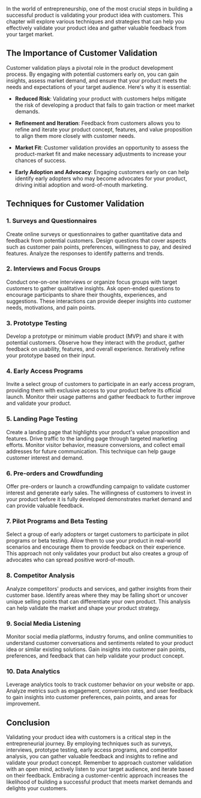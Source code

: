 
In the world of entrepreneurship, one of the most crucial steps in building a successful product is validating your product idea with customers. This chapter will explore various techniques and strategies that can help you effectively validate your product idea and gather valuable feedback from your target market.

The Importance of Customer Validation
-------------------------------------

Customer validation plays a pivotal role in the product development process. By engaging with potential customers early on, you can gain insights, assess market demand, and ensure that your product meets the needs and expectations of your target audience. Here's why it is essential:

* **Reduced Risk**: Validating your product with customers helps mitigate the risk of developing a product that fails to gain traction or meet market demands.

* **Refinement and Iteration**: Feedback from customers allows you to refine and iterate your product concept, features, and value proposition to align them more closely with customer needs.

* **Market Fit**: Customer validation provides an opportunity to assess the product-market fit and make necessary adjustments to increase your chances of success.

* **Early Adoption and Advocacy**: Engaging customers early on can help identify early adopters who may become advocates for your product, driving initial adoption and word-of-mouth marketing.

Techniques for Customer Validation
----------------------------------

### 1. **Surveys and Questionnaires**

Create online surveys or questionnaires to gather quantitative data and feedback from potential customers. Design questions that cover aspects such as customer pain points, preferences, willingness to pay, and desired features. Analyze the responses to identify patterns and trends.

### 2. **Interviews and Focus Groups**

Conduct one-on-one interviews or organize focus groups with target customers to gather qualitative insights. Ask open-ended questions to encourage participants to share their thoughts, experiences, and suggestions. These interactions can provide deeper insights into customer needs, motivations, and pain points.

### 3. **Prototype Testing**

Develop a prototype or minimum viable product (MVP) and share it with potential customers. Observe how they interact with the product, gather feedback on usability, features, and overall experience. Iteratively refine your prototype based on their input.

### 4. **Early Access Programs**

Invite a select group of customers to participate in an early access program, providing them with exclusive access to your product before its official launch. Monitor their usage patterns and gather feedback to further improve and validate your product.

### 5. **Landing Page Testing**

Create a landing page that highlights your product's value proposition and features. Drive traffic to the landing page through targeted marketing efforts. Monitor visitor behavior, measure conversions, and collect email addresses for future communication. This technique can help gauge customer interest and demand.

### 6. **Pre-orders and Crowdfunding**

Offer pre-orders or launch a crowdfunding campaign to validate customer interest and generate early sales. The willingness of customers to invest in your product before it is fully developed demonstrates market demand and can provide valuable feedback.

### 7. **Pilot Programs and Beta Testing**

Select a group of early adopters or target customers to participate in pilot programs or beta testing. Allow them to use your product in real-world scenarios and encourage them to provide feedback on their experience. This approach not only validates your product but also creates a group of advocates who can spread positive word-of-mouth.

### 8. **Competitor Analysis**

Analyze competitors' products and services, and gather insights from their customer base. Identify areas where they may be falling short or uncover unique selling points that can differentiate your own product. This analysis can help validate the market and shape your product strategy.

### 9. **Social Media Listening**

Monitor social media platforms, industry forums, and online communities to understand customer conversations and sentiments related to your product idea or similar existing solutions. Gain insights into customer pain points, preferences, and feedback that can help validate your product concept.

### 10. **Data Analytics**

Leverage analytics tools to track customer behavior on your website or app. Analyze metrics such as engagement, conversion rates, and user feedback to gain insights into customer preferences, pain points, and areas for improvement.

Conclusion
----------

Validating your product idea with customers is a critical step in the entrepreneurial journey. By employing techniques such as surveys, interviews, prototype testing, early access programs, and competitor analysis, you can gather valuable feedback and insights to refine and validate your product concept. Remember to approach customer validation with an open mind, actively listen to your target audience, and iterate based on their feedback. Embracing a customer-centric approach increases the likelihood of building a successful product that meets market demands and delights your customers.
